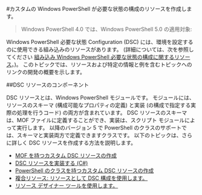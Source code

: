 #カスタムの Windows PowerShell が必要な状態の構成のリソースを作成します。

> Windows PowerShell 4.0 では、Windows PowerShell 5.0 の適用対象:

Windows PowerShell 必要な状態 Configuration (DSC) には、環境を設定するのに使用できる組み込みのリソースがあります。 (詳細については、次を参照してください [組み込み Windows PowerShell 必要な状態の構成に関するリソース](builtInResource.md)。)。 このトピックでは、リソースおよび特定の情報と例を含むトピックへのリンクの開発の概要を示します。

##DSC リソースのコンポーネント

DSC リソースとは、Windows PowerShell モジュールです。 モジュールには、リソースのスキーマ (構成可能なプロパティの定義) と実装 (の構成で指定する実際の処理を行うコード) の両方が含まれています。 DSC リソースのスキーマは、MOF ファイルに定義することができ、実装は、スクリプト モジュールによって実行します。 以降のバージョン 5 で PowerShell のクラスのサポートでは、スキーマと実装両方で定義できますクラスです。 以下のトピックは、さらに詳しく DSC リソースを作成する方法を説明します。

* [MOF を持つカスタム DSC リソースの作成](authoringResourceMOF.md)
* [DSC リソースを実装する (C#)](authoringResourceMofCS.md)
* [PowerShell のクラスを持つカスタム DSC リソースの作成](authoringResourceClass.md)
* [複合リソース: リソースとして DSC 構成を使用します。](authoringResourceComposite.md)
* [リソース デザイナー ツールを使用します。](authoringResourceMofDesigner.md)



